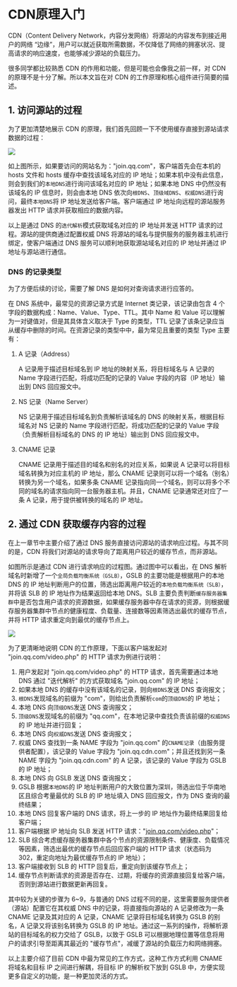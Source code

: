 # CDN原理入门

CDN（Content Delivery Network，内容分发网络）将源站的内容发布到接近用户的网络 “边缘”，用户可以就近获取所需数据，不仅降低了网络的拥塞状况、提高请求的响应速度，也能够减少源站的负载压力。

很多同学都比较熟悉 CDN 的作用和功能，但是可能也会像我之前一样，对 CDN 的原理不是十分了解。所以本文旨在对 CDN 的工作原理和核心组件进行简要的描述。

## 1. 访问源站的过程

为了更加清楚地展示 CDN 的原理，我们首先回顾一下不使用缓存直接到源站请求数据的过程：

![](https://p1-jj.byteimg.com/tos-cn-i-t2oaga2asx/gold-user-assets/2019/6/24/16b87f006a1ab7bd~tplv-t2oaga2asx-zoom-in-crop-mark:3024:0:0:0.awebp)

如上图所示，如果要访问的网站名为："join.qq.com"，客户端首先会在本机的 hosts 文件和 hosts 缓存中查找该域名对应的 IP 地址；如果本机中没有此信息，则会到我们的`本地DNS`进行询问该域名对应的 IP 地址；如果本地 DNS 中仍然没有该域名的 IP 信息时，则会由本地 DNS 依次向`根DNS`、`顶级域DNS`、`权威DNS`进行询问，最终`本地DNS`将 IP 地址发送给客户端。客户端通过 IP 地址向远程的源站服务器发出 HTTP 请求并获取相应的数据内容。

以上是通过 DNS 的`迭代解析`模式获取域名对应的 IP 地址并发送 HTTP 请求的过程。源站的提供商通过配置权威 DNS 将源站的域名与提供服务的服务器主机进行绑定，使客户端通过 DNS 服务可以顺利地获取源站域名对应的 IP 地址并通过 IP 地址与源站进行通信。

### DNS 的记录类型

为了方便后续的讨论，需要了解 DNS 是如何对查询请求进行应答的。

在 DNS 系统中，最常见的资源记录方式是 Internet 类记录，该记录由包含 4 个字段的数据构成：Name、Value、Type、TTL。其中 Name 和 Value 可以理解为一对键值对，但是其具体含义取决于 Type 的类型，TTL 记录了该条记录应当从缓存中删除的时间。在资源记录的类型中中，最为常见且重要的类型 Type 主要有：

1.  A 记录（Address）
    
    A 记录用于描述目标域名到 IP 地址的映射关系，将目标域名与 A 记录的 Name 字段进行匹配，将成功匹配的记录的 Value 字段的内容（IP 地址）输出到 DNS 回应报文中。
    
2.  NS 记录（Name Server）
    
    NS 记录用于描述目标域名到负责解析该域名的 DNS 的映射关系，根据目标域名对 NS 记录的 Name 字段进行匹配，将成功匹配的记录的 Value 字段（负责解析目标域名的 DNS 的 IP 地址）输出到 DNS 回应报文中。
    
3.  CNAME 记录
    
    CNAME 记录用于描述目的域名和别名的对应关系，如果说 A 记录可以将目标域名转换为对应主机的 IP 地址，那么 CNAME 记录则可以将一个域名（别名）转换为另一个域名，如果多条 CNAME 记录指向同一个域名，则可以将多个不同的域名的请求指向同一台服务器主机。并且，CNAME 记录通常还对应了一条 A 记录，用于提供被转换的域名的 IP 地址。
    

## 2. 通过 CDN 获取缓存内容的过程

在上一章节中主要介绍了通过 DNS 服务直接访问源站的请求响应过程。与其不同的是，CDN 将我们对源站的请求导向了距离用户较近的缓存节点，而非源站。

如图所示是通过 CDN 进行请求响应的过程图。通过图中可以看出，在 DNS 解析域名时新增了一个`全局负载均衡系统（GSLB）`，GSLB 的主要功能是根据用户的本地 DNS 的 IP 地址判断用户的位置，筛选出距离用户较近的`本地负载均衡系统（SLB）`，并将该 SLB 的 IP 地址作为结果返回给本地 DNS。SLB 主要负责判断`缓存服务器集群`中是否包含用户请求的资源数据，如果缓存服务器中存在请求的资源，则根据缓存服务器集群中节点的健康程度、负载量、连接数等因素筛选出最优的缓存节点，并将 HTTP 请求重定向到最优的缓存节点上。

![](https://p1-jj.byteimg.com/tos-cn-i-t2oaga2asx/gold-user-assets/2019/6/24/16b87f0340a17453~tplv-t2oaga2asx-zoom-in-crop-mark:3024:0:0:0.awebp)

为了更清晰地说明 CDN 的工作原理，下面以客户端发起对 "join.qq.com/video.php" 的 HTTP 请求为例进行说明：

1.  用户发起对 "join.qq.com/video.php" 的 HTTP 请求，首先需要通过本地 DNS 通过 "迭代解析" 的方式获取域名 "join.qq.com" 的 IP 地址；
2.  如果本地 DNS 的缓存中没有该域名的记录，则向`根DNS`发送 DNS 查询报文；
3.  `根DNS`发现域名的前缀为 "com"，则给出负责解析`com`的`顶级DNS`的 IP 地址；
4.  本地 DNS 向`顶级DNS`发送 DNS 查询报文；
5.  `顶级DNS`发现域名的前缀为 "qq.com"，在本地记录中查找负责该前缀的`权威DNS`的 IP 地址并进行回复；
6.  本地 DNS 向`权威DNS`发送 DNS 查询报文；
7.  权威 DNS 查找到一条 NAME 字段为 "join.qq.com" 的`CNAME记录`（由服务提供者配置），该记录的 Value 字段为 "join.qq.cdn.com"；并且还找到另一条 NAME 字段为 "join.qq.cdn.com" 的 A 记录，该记录的 Value 字段为 GSLB 的 IP 地址；
8.  本地 DNS 向 GSLB 发送 DNS 查询报文；
9.  GSLB 根据`本地DNS`的 IP 地址判断用户的大致位置为深圳，筛选出位于华南地区且综合考量最优的 SLB 的 IP 地址填入 DNS 回应报文，作为 DNS 查询的最终结果；
10.  本地 DNS 回复客户端的 DNS 请求，将上一步的 IP 地址作为最终结果回复给客户端；
11.  客户端根据 IP 地址向 SLB 发送 HTTP 请求："[join.qq.com/video.php](https://link.juejin.cn?target=https%3A%2F%2Fjoin.qq.com%2Fvideo.php "https://join.qq.com/video.php")"；
12.  SLB 综合考虑缓存服务器集群中各个节点的资源限制条件、健康度、负载情况等因素，筛选出最优的缓存节点后回应客户端的 HTTP 请求（状态码为 302，重定向地址为最优缓存节点的 IP 地址）；
13.  客户端接收到 SLB 的 HTTP 回复后，重定向到该缓存节点上；
14.  缓存节点判断请求的资源是否存在、过期，将缓存的资源直接回复给客户端，否则到源站进行数据更新再回复。

其中较为关键的步骤为 6~9，与普通的 DNS 过程不同的是，这里需要服务提供者（源站）配置它在其权威 DNS 中的记录，将直接指向源站的 A 记录修改为一条 CNAME 记录及其对应的 A 记录，CNAME 记录将目标域名转换为 GSLB 的别名，A 记录又将该别名转换为 GSLB 的 IP 地址。通过这一系列的操作，将解析源站的目标域名的权力交给了 GSLB，以致于 GSLB 可以根据地理位置等信息将用户的请求引导至距离其最近的 "缓存节点"，减缓了源站的负载压力和网络拥塞。

以上主要介绍了目前 CDN 中最为常见的工作方式，这种工作方式利用 CNAME 将域名和目标 IP 之间进行解耦，将目标 IP 的解析权下放到 GSLB 中，方便实现更多自定义的功能，是一种更加灵活的方式。